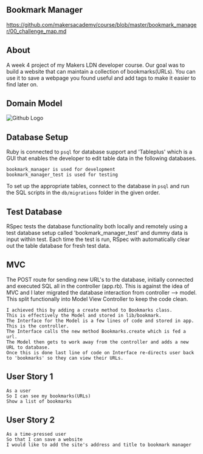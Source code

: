 ## Bookmark Manager 
https://github.com/makersacademy/course/blob/master/bookmark_manager/00_challenge_map.md

## About 
A week 4 project of my Makers LDN developer course. Our goal was to build a website that can maintain a collection of bookmarks(URLs). You can use it to save a webpage you found useful and add tags to make it easier to find later on.

## Domain Model 
![Github Logo](/resources/Domain_model.png)

## Database Setup

Ruby is connected to `psql` for database support and 'Tableplus' which is a GUI that enables the developer to edit table data in the following databases.

```
bookmark_manager is used for development 
bookmark_manager_test is used for testing 
```

To set up the appropriate tables, connect to the database in `psql` and run the SQL scripts in the `db/migrations` folder in the given order.

## Test Database 

RSpec tests the database functionality both locally and remotely using a test database setup called 'bookmark_manager_test' and dummy data is input within test. Each time the test is run, RSpec with automatically clear out the table database for fresh test data. 

## MVC 

The POST route for sending new URL's to the database, initially connected and executed SQL all in the controller (app.rb). This is against the idea of MVC and I later migrated the database interaction from controller --> model. This split functionally into  Model View Controller to keep the code clean.

```
I achieved this by adding a create method to Bookmarks class. 
This is effectively the Model and stored in lib/bookmark. 
The Interface for the Model is a few lines of code and stored in app. This is the controller.
The Interface calls the new method Bookmarks.create which is fed a url. 
The Model then gets to work away from the controller and adds a new URL to database.
Once this is done last line of code on Interface re-directs user back to 'bookmarks' so they can view their URLs.
```

## User Story 1

```
As a user  
So I can see my bookmarks(URLs)  
Show a list of bookmarks
```

## User Story 2

```
As a time-pressed user 
So that I can save a website 
I would like to add the site's address and title to bookmark manager
```